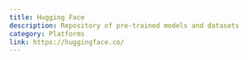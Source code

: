 ```yaml
---
title: Hugging Face
description: Repository of pre-trained models and datasets
category: Platforms
link: https://huggingface.co/
---
```

